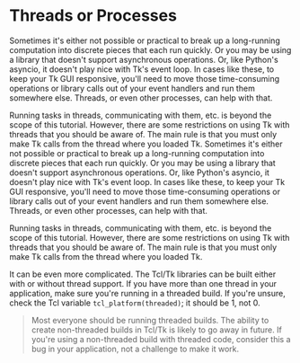 # Threads or Processes

Sometimes it's either not possible or practical to break up a long-running
computation into discrete pieces that each run quickly. Or you may be using a
library that doesn't support asynchronous operations. Or, like Python's asyncio,
it doesn't play nice with Tk's event loop. In cases like these, to keep your Tk
GUI responsive, you'll need to move those time-consuming operations or library
calls out of your event handlers and run them somewhere else. Threads, or even
other processes, can help with that.

Running tasks in threads, communicating with them, etc. is beyond the scope of
this tutorial. However, there are some restrictions on using Tk with threads
that you should be aware of. The main rule is that you must only make Tk calls
from the thread where you loaded Tk. Sometimes it's either not possible or
practical to break up a long-running computation into discrete pieces that each
run quickly. Or you may be using a library that doesn't support asynchronous
operations. Or, like Python's asyncio, it doesn't play nice with Tk's event
loop. In cases like these, to keep your Tk GUI responsive, you'll need to move
those time-consuming operations or library calls out of your event handlers and
run them somewhere else. Threads, or even other processes, can help with that.

Running tasks in threads, communicating with them, etc. is beyond the scope of
this tutorial. However, there are some restrictions on using Tk with threads
that you should be aware of. The main rule is that you must only make Tk calls
from the thread where you loaded Tk. 

It can be even more complicated. The Tcl/Tk libraries can be built either with
or without thread support. If you have more than one thread in your application,
make sure you're running in a threaded build. If you're unsure, check the Tcl
variable `tcl_platform(threaded)`; it should be 1, not 0. 

> Most everyone should be running threaded builds. The ability to create
non-threaded builds in Tcl/Tk is likely to go away in future. If you're using a
non-threaded build with threaded code, consider this a bug in your application,
not a challenge to make it work.
